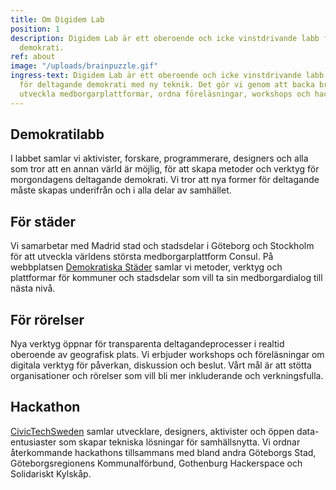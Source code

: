 ```yaml
---
title: Om Digidem Lab
position: 1
description: Digidem Lab är ett oberoende och icke vinstdrivande labb för deltagande
  demokrati.
ref: about
image: "/uploads/brainpuzzle.gif"
ingress-text: Digidem Lab är ett oberoende och icke vinstdrivande labb som verkar
  för deltagande demokrati med ny teknik. Det gör vi genom att backa bra projekt,
  utveckla medborgarplattformar, ordna föreläsningar, workshops och hackathons.
---
```


## Demokratilabb
I labbet samlar vi aktivister, forskare, programmerare, designers och alla som  tror att en annan värld är möjlig, för att skapa metoder och verktyg för morgondagens deltagande demokrati. Vi tror att nya former för deltagande måste skapas underifrån och i alla delar av samhället.

## För städer
Vi samarbetar med Madrid stad och stadsdelar i Göteborg och Stockholm för att utveckla världens största medborgarplattform Consul. På webbplatsen [Demokratiska Städer](http://demokratiskastader.se) samlar vi metoder, verktyg och plattformar för kommuner och stadsdelar som vill ta sin medborgardialog till nästa nivå.

## För rörelser
Nya verktyg öppnar för transparenta deltagandeprocesser i realtid oberoende av geografisk plats. Vi erbjuder workshops och föreläsningar om digitala verktyg för påverkan, diskussion och beslut. Vårt mål är att stötta organisationer och rörelser som vill bli mer inkluderande och verkningsfulla.

## Hackathon
[CivicTechSweden](http://civictech.se) samlar utvecklare, designers, aktivister och öppen data-entusiaster som skapar tekniska lösningar för samhällsnytta. Vi ordnar återkommande hackathons tillsammans med bland andra Göteborgs Stad, Göteborgsregionens Kommunalförbund, Gothenburg Hackerspace och Solidariskt Kylskåp.
